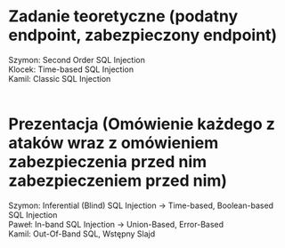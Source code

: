 # Zadanie teoretyczne (podatny endpoint, zabezpieczony endpoint)
Szymon: Second Order SQL Injection
<br>
Klocek: Time-based SQL Injection
<br>
Kamil: Classic SQL Injection
<br>
<br>

# Prezentacja (Omówienie każdego z ataków wraz z omówieniem zabezpieczenia przed nim zabezpieczeniem przed nim)
Szymon: Inferential (Blind) SQL Injection -> Time-based, Boolean-based SQL Injection
<br>
Paweł: In-band SQL Injection -> Union-Based, Error-Based
<br>
Kamil: Out-Of-Band SQL, Wstępny Slajd


